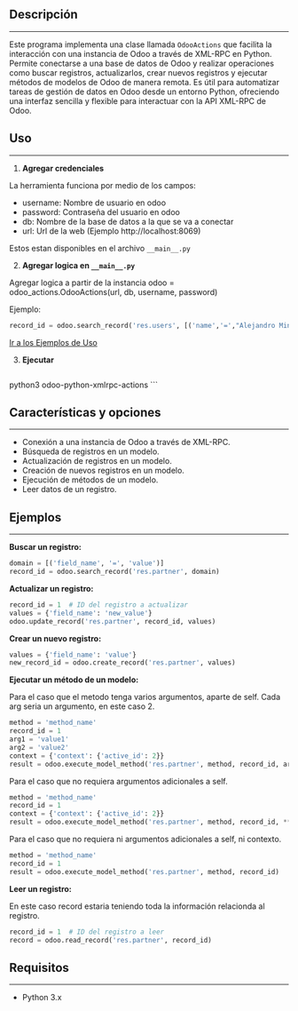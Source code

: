 ## Descripción
---
Este programa implementa una clase llamada `OdooActions` que facilita la interacción con una instancia de Odoo a través de XML-RPC en Python. Permite conectarse a una base de datos de Odoo y realizar operaciones como buscar registros, actualizarlos, crear nuevos registros y ejecutar métodos de modelos de Odoo de manera remota. Es útil para automatizar tareas de gestión de datos en Odoo desde un entorno Python, ofreciendo una interfaz sencilla y flexible para interactuar con la API XML-RPC de Odoo.

## Uso  
___
1. **Agregar credenciales**

La herramienta funciona por medio de los campos:
- username: Nombre de usuario en odoo 
- password: Contraseña del usuario en odoo
- db: Nombre de la base de datos a la que se va a conectar
- url: Url de la web (Ejemplo http://localhost:8069)

Estos estan disponibles en el archivo `__main__.py`

2. **Agregar logica en `__main__.py`**

Agregar logica a partir de la instancia  odoo = odoo_actions.OdooActions(url, db, username, password)

Ejemplo:
```python
record_id = odoo.search_record('res.users', [('name','=',"Alejandro Minor")])
```

[Ir a los Ejemplos de Uso](#ejemplos)

3. **Ejecutar**

	```shell
python3 odoo-python-xmlrpc-actions
	```

## Características y opciones
___
- Conexión a una instancia de Odoo a través de XML-RPC.
- Búsqueda de registros en un modelo.
- Actualización de registros en un modelo.
- Creación de nuevos registros en un modelo.
- Ejecución de métodos de un modelo.
- Leer datos de un registro.

  

## Ejemplos
---

**Buscar un registro:**

```python
domain = [('field_name', '=', 'value')]
record_id = odoo.search_record('res.partner', domain)
```

**Actualizar un registro:**

```python
record_id = 1  # ID del registro a actualizar
values = {'field_name': 'new_value'}
odoo.update_record('res.partner', record_id, values)

```


**Crear un nuevo registro:**

```python
values = {'field_name': 'value'}
new_record_id = odoo.create_record('res.partner', values)
```


**Ejecutar un método de un modelo:**

Para el caso que el metodo tenga varios argumentos, aparte de self. Cada arg seria un argumento, en este caso 2.

```python
method = 'method_name'
record_id = 1
arg1 = 'value1'
arg2 = 'value2'
context = {'context': {'active_id': 2}}
result = odoo.execute_model_method('res.partner', method, record_id, arg1, arg2, **context)
```


Para el caso que no requiera argumentos adicionales a self.

```python
method = 'method_name'
record_id = 1
context = {'context': {'active_id': 2}}
result = odoo.execute_model_method('res.partner', method, record_id, **context)
```
  

Para el caso que no requiera ni argumentos adicionales a self, ni contexto.

```python
method = 'method_name'
record_id = 1
result = odoo.execute_model_method('res.partner', method, record_id)
```


**Leer un registro:**

En este caso record estaria teniendo toda la información relacionda al registro.

```python
record_id = 1  # ID del registro a leer
record = odoo.read_record('res.partner', record_id)
```

  
## Requisitos
___
- Python 3.x
